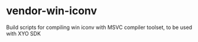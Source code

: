 # vendor-win-iconv
Build scripts for compiling win iconv with MSVC compiler toolset, to be used with XYO SDK
